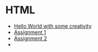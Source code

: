 # HTML
- [Hello World with some creativity](https://github.com/aniketrepo/crc-workshop/blob/main/html/code/HelloWorld.htm)
- [Assignment 1](https://github.com/aniketrepo/crc-workshop/blob/main/html/code/Assignment1.htm)
- [Assignment 2](https://github.com/aniketrepo/crc-workshop/blob/main/html/code/Assignment2.htm)
- 